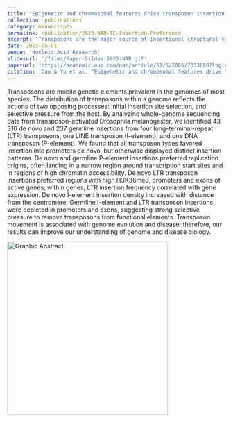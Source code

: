 ```yaml
---
title: "Epigenetic and chromosomal features drive transposon insertion in Drosophila melanogaster"
collection: publications
category: manuscripts
permalink: /publication/2023-NAR-TE-Insertion-Preference
excerpt: 'Transposons are the major source of insertional structural variation, but their integration site is not randomly selected. This paper studied the preference of LTR, LINE, and DNA transposon integration site selection, reflecting their underlying replication mechanisms.'
date: 2023-05-01
venue: 'Nucleic Acid Research'
slidesurl: '/files/Paper-Sildes-2023-NAR.gif'
paperurl: 'https://academic.oup.com/nar/article/51/5/2066/7033800?login=false'
citation: 'Cao & Yu et al. "Epigenetic and chromosomal features drive transposon insertion in Drosophila melanogaster." Nucleic Acids Research 51.5 (2023): 2066-2086.'
---
```

Transposons are mobile genetic elements prevalent in the genomes of most species. The distribution of transposons within a genome reflects the actions of two opposing processes: initial insertion site selection, and selective pressure from the host. By analyzing whole-genome sequencing data from transposon-activated Drosophila melanogaster, we identified 43 316 de novo and 237 germline insertions from four long-terminal-repeat (LTR) transposons, one LINE transposon (I-element), and one DNA transposon (P-element). We found that all transposon types favored insertion into promoters de novo, but otherwise displayed distinct insertion patterns. De novo and germline P-element insertions preferred replication origins, often landing in a narrow region around transcription start sites and in regions of high chromatin accessibility. De novo LTR transposon insertions preferred regions with high H3K36me3, promoters and exons of active genes; within genes, LTR insertion frequency correlated with gene expression. De novo I-element insertion density increased with distance from the centromere. Germline I-element and LTR transposon insertions were depleted in promoters and exons, suggesting strong selective pressure to remove transposons from functional elements. Transposon movement is associated with genome evolution and disease; therefore, our results can improve our understanding of genome and disease biology.

<img src="/files/Paper-Cover-2023-NAR.png" alt="Graphic Abstract" width="370" height="400"/>